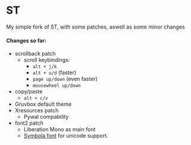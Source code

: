 # ST
My simple fork of ST, with some patches, aswell as some minor changes


#### Changes so far:
- scrollback patch
	- scroll keybindings:
		- `alt + j/k`
		- `alt + u/d` (faster)
		- `page up/down` (even faster)
		- `mousewheel up/down`
- copy/paste 
	- `alt + c/v`
- Gruvbox default theme
- Xresources patch
	- Pywal compability
- font2 patch
	- Liberation Mono as main font
	- [Symbola font](https://fontlibrary.org/en/font/symbola) for unicode support.

